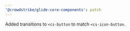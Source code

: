 ```yaml
---
'@crowdstrike/glide-core-components': patch
---
```


Added transitions to `<cs-button` to match `<cs-icon-button`.
